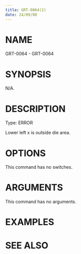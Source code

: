 ```yaml
---
title: GRT-0064(2)
date: 24/09/08
---
```


# NAME

GRT-0064 - GRT-0064

# SYNOPSIS

N/A.

# DESCRIPTION

Type: ERROR

Lower left x is outside die area.

# OPTIONS

This command has no switches.

# ARGUMENTS

This command has no arguments.

# EXAMPLES

# SEE ALSO
